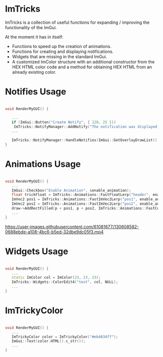 # ImTricks

ImTricks is a collection of useful functions for expanding / improving the functionality of the ImGui.

At the moment it has in itself:
* Functions to speed up the creation of animations.
* Functions for creating and displaying notifications.
* Widgets that are missing in the standard ImGui.
* A customized ImColor structure with an additional constructor from the HEX HTML color code and a method for obtaining HEX HTML from an already existing color.

# Notifies Usage

```cpp

void RenderMyGUI() {

   ...
   if (ImGui::Button("Create Notify", { 120, 25 }))
   	ImTricks::NotifyManager::AddNotify("The notification was displayed successfully.", ImTrickNotify_Success);
   ...
   
   ImTricks::NotifyManager::HandleNotifies(ImGui::GetOverlayDrawList());
}

```


# Animations Usage

```cpp

void RenderMyGUI() {
   ...
   ImGui::Checkbox("Enable Animation", &enable_animation);
   float trickFloat = ImTricks::Animations::FastFloatLerp("header", enable_animation, 0.f, 1.f, 0.05f);
   ImVec2 pos1 = ImTricks::Animations::FastImVec2Lerp("pos1", enable_animation, ImVec2(0, 50), ImVec2(100, 50), 5);
   ImVec2 pos2 = ImTricks::Animations::FastImVec2Lerp("pos2", enable_animation, ImVec2(413, 80), ImVec2(513, 80), 5);
   draw->AddRectFilled(p + pos1, p + pos2, ImTricks::Animations::FastColorLerp(ImColor(255, 0, 0), ImColor(0, 255, 0), trickFloat));
   ...
}

```

https://user-images.githubusercontent.com/61081677/130608582-0688ebde-a108-4bc6-b5ed-32dbe9dc05f3.mp4

# Widgets Usage

```cpp

void RenderMyGUI() {
   ...
   static ImColor col = ImColor(23, 23, 23);
   ImTricks::Widgets::ColorEdit4("test", col, NULL);
   ...
}

```

# ImTrickyColor

```cpp

void RenderMyGUI() {
   ...
   ImTrickyColor color = ImTrickyColor("#eb4034ff");
   ImGui::Text(color.HTML().c_str());
   ...
}

```
